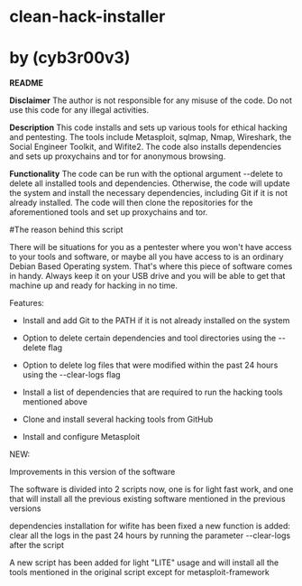 # clean-hack-installer
# by (cyb3r00v3)

**README**

**Disclaimer**
The author is not responsible for any misuse of the code. Do not use this code for any illegal activities.

**Description**
This code installs and sets up various tools for ethical hacking and pentesting. The tools include Metasploit, sqlmap, Nmap, Wireshark, the Social Engineer Toolkit, and Wifite2. The code also installs dependencies and sets up proxychains and tor for anonymous browsing.

**Functionality**
The code can be run with the optional argument --delete to delete all installed tools and dependencies. Otherwise, the code will update the system and install the necessary dependencies, including Git if it is not already installed. The code will then clone the repositories for the aforementioned tools and set up proxychains and tor.

#The reason behind this script

There will be situations for you as a pentester where you won't have access to your tools and software, or maybe all you have access to is an ordinary Debian Based Operating system. That's where this piece of software comes in handy.
Always keep it on your USB drive and you will be able to get that machine up and ready for hacking in no time.

Features:

- Install and add Git to the PATH if it is not already installed on the system

- Option to delete certain dependencies and tool directories using the --delete flag

- Option to delete log files that were modified within the past 24 hours using the --clear-logs flag

- Install a list of dependencies that are required to run the hacking tools mentioned above

- Clone and install several hacking tools from GitHub

- Install and configure Metasploit

NEW:

Improvements in this version of the software 

The software is divided into 2 scripts now, one is for light fast work, and one that
will install all the previous existing software mentioned in the previous versions

dependencies installation for wifite has been fixed
a new function is added: clear all the logs in the past 24 hours by running the 
parameter --clear-logs after the script

A new script has been added for light "LITE" usage and will install all the tools mentioned in the original script except for metasploit-framework
